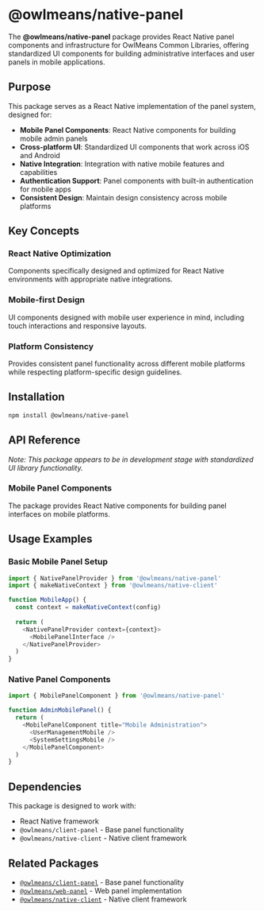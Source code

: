 # @owlmeans/native-panel

The **@owlmeans/native-panel** package provides React Native panel components and infrastructure for OwlMeans Common Libraries, offering standardized UI components for building administrative interfaces and user panels in mobile applications.

## Purpose

This package serves as a React Native implementation of the panel system, designed for:

- **Mobile Panel Components**: React Native components for building mobile admin panels
- **Cross-platform UI**: Standardized UI components that work across iOS and Android
- **Native Integration**: Integration with native mobile features and capabilities
- **Authentication Support**: Panel components with built-in authentication for mobile apps
- **Consistent Design**: Maintain design consistency across mobile platforms

## Key Concepts

### React Native Optimization
Components specifically designed and optimized for React Native environments with appropriate native integrations.

### Mobile-first Design
UI components designed with mobile user experience in mind, including touch interactions and responsive layouts.

### Platform Consistency
Provides consistent panel functionality across different mobile platforms while respecting platform-specific design guidelines.

## Installation

```bash
npm install @owlmeans/native-panel
```

## API Reference

*Note: This package appears to be in development stage with standardized UI library functionality.*

### Mobile Panel Components

The package provides React Native components for building panel interfaces on mobile platforms.

## Usage Examples

### Basic Mobile Panel Setup

```typescript
import { NativePanelProvider } from '@owlmeans/native-panel'
import { makeNativeContext } from '@owlmeans/native-client'

function MobileApp() {
  const context = makeNativeContext(config)
  
  return (
    <NativePanelProvider context={context}>
      <MobilePanelInterface />
    </NativePanelProvider>
  )
}
```

### Native Panel Components

```typescript
import { MobilePanelComponent } from '@owlmeans/native-panel'

function AdminMobilePanel() {
  return (
    <MobilePanelComponent title="Mobile Administration">
      <UserManagementMobile />
      <SystemSettingsMobile />
    </MobilePanelComponent>
  )
}
```

## Dependencies

This package is designed to work with:
- React Native framework
- `@owlmeans/client-panel` - Base panel functionality
- `@owlmeans/native-client` - Native client framework

## Related Packages

- [`@owlmeans/client-panel`](../client-panel) - Base panel functionality
- [`@owlmeans/web-panel`](../web-panel) - Web panel implementation
- [`@owlmeans/native-client`](../native-client) - Native client framework
